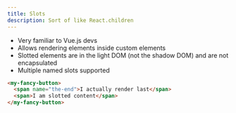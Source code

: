 ```yaml
---
title: Slots
description: Sort of like React.children
---
```


- Very familiar to Vue.js devs
- Allows rendering elements inside custom elements
- Slotted elements are in the light DOM (not the shadow DOM) and are not encapsulated
- Multiple named slots supported

```html
<my-fancy-button>
  <span name="the-end">I actually render last</span>
  <span>I am slotted content</span>
</my-fancy-button>
```
